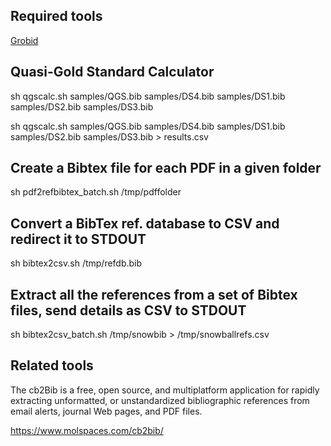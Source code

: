 ## Required tools

[Grobid](https://github.com/kermitt2/grobid)



## Quasi-Gold Standard Calculator

sh qgscalc.sh samples/QGS.bib samples/DS4.bib  samples/DS1.bib samples/DS2.bib samples/DS3.bib 

sh qgscalc.sh samples/QGS.bib samples/DS4.bib  samples/DS1.bib samples/DS2.bib samples/DS3.bib > results.csv

## Create a Bibtex file for each PDF in a given folder

sh pdf2refbibtex_batch.sh /tmp/pdffolder

## Convert a BibTex ref. database to CSV and redirect it to STDOUT

sh bibtex2csv.sh /tmp/refdb.bib

## Extract all the references from a set of Bibtex files, send details as CSV to STDOUT

sh bibtex2csv_batch.sh /tmp/snowbib > /tmp/snowballrefs.csv


## Related tools

The cb2Bib is a free, open source, and multiplatform application for rapidly extracting unformatted, or unstandardized bibliographic references from email alerts, journal Web pages, and PDF files.

https://www.molspaces.com/cb2bib/
